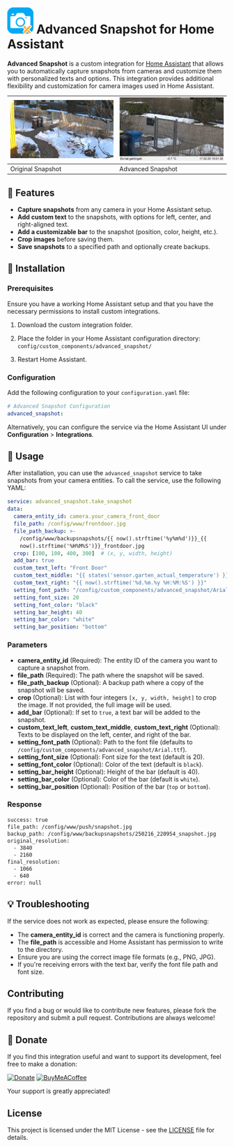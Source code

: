 # <img src="https://raw.githubusercontent.com/Phil7989/advanced_snapshot/refs/heads/main/images/icon.png" width="60"> Advanced Snapshot for Home Assistant

**Advanced Snapshot** is a custom integration for [Home Assistant](https://www.home-assistant.io/) that allows you to automatically capture snapshots from cameras and customize them with personalized texts and options. This integration provides additional flexibility and customization for camera images used in Home Assistant.

| <img src="https://github.com/Phil7989/advanced_snapshot/blob/main/custom_components/advanced_snapshot/images/original.jpg" alt="Original Snapshot" width="500"> | <img src="https://github.com/Phil7989/advanced_snapshot/blob/main/custom_components/advanced_snapshot/images/advancedsnapshot.jpg" alt="Advanced Snapshot" width="500"> |
|-----------------------------|-----------------------------|
| Original Snapshot           | Advanced Snapshot           |

## 🚀 Features

- **Capture snapshots** from any camera in your Home Assistant setup.
- **Add custom text** to the snapshots, with options for left, center, and right-aligned text.
- **Add a customizable bar** to the snapshot (position, color, height, etc.).
- **Crop images** before saving them.
- **Save snapshots** to a specified path and optionally create backups.

## 🔧 Installation

### Prerequisites

Ensure you have a working Home Assistant setup and that you have the necessary permissions to install custom integrations.

1. Download the custom integration folder.
2. Place the folder in your Home Assistant configuration directory:  
   `config/custom_components/advanced_snapshot/`

3. Restart Home Assistant.

### Configuration

Add the following configuration to your `configuration.yaml` file:

```yaml
# Advanced Snapshot Configuration
advanced_snapshot:
```

Alternatively, you can configure the service via the Home Assistant UI under **Configuration** > **Integrations**.

## 🔧 Usage

After installation, you can use the `advanced_snapshot` service to take snapshots from your camera entities. To call the service, use the following YAML:

```yaml
service: advanced_snapshot.take_snapshot
data:
  camera_entity_id: camera.your_camera_front_door
  file_path: /config/www/frontdoor.jpg
  file_path_backup: >-
    /config/www/backupsnapshots/{{ now().strftime('%y%m%d')}}_{{
    now().strftime('%H%M%S')}}_frontdoor.jpg
  crop: [100, 100, 400, 300]  # (x, y, width, height)
  add_bar: true
  custom_text_left: "Front Door"
  custom_text_middle: "{{ states('sensor.garten_actual_temperature') }} °C"
  custom_text_right: "{{ now().strftime('%d.%m.%y %H:%M:%S') }}"
  setting_font_path: "/config/custom_components/advanced_snapshot/Arial.ttf"
  setting_font_size: 20
  setting_font_color: "black"
  setting_bar_height: 40
  setting_bar_color: "white"
  setting_bar_position: "bottom"
```

### Parameters

- **camera_entity_id** (Required): The entity ID of the camera you want to capture a snapshot from.
- **file_path** (Required): The path where the snapshot will be saved.
- **file_path_backup** (Optional): A backup path where a copy of the snapshot will be saved.
- **crop** (Optional): List with four integers `[x, y, width, height]` to crop the image. If not provided, the full image will be used.
- **add_bar** (Optional): If set to `true`, a text bar will be added to the snapshot.
- **custom_text_left**, **custom_text_middle**, **custom_text_right** (Optional): Texts to be displayed on the left, center, and right of the bar.
- **setting_font_path** (Optional): Path to the font file (defaults to `/config/custom_components/advanced_snapshot/Arial.ttf`).
- **setting_font_size** (Optional): Font size for the text (default is 20).
- **setting_font_color** (Optional): Color of the text (default is `black`).
- **setting_bar_height** (Optional): Height of the bar (default is 40).
- **setting_bar_color** (Optional): Color of the bar (default is `white`).
- **setting_bar_position** (Optional): Position of the bar (`top` or `bottom`).

### Response

```
success: true
file_path: /config/www/push/snapshot.jpg
backup_path: /config/www/backupsnapshots/250216_220954_snapshot.jpg
original_resolution:
  - 3840
  - 2160
final_resolution:
  - 1066
  - 640
error: null
```

## 💡 Troubleshooting

If the service does not work as expected, please ensure the following:

- The **camera_entity_id** is correct and the camera is functioning properly.
- The **file_path** is accessible and Home Assistant has permission to write to the directory.
- Ensure you are using the correct image file formats (e.g., PNG, JPG).
- If you're receiving errors with the text bar, verify the font file path and font size.

## Contributing

If you find a bug or would like to contribute new features, please fork the repository and submit a pull request. Contributions are always welcome!

## 🙏 Donate

If you find this integration useful and want to support its development, feel free to make a donation:

[![Donate](https://img.shields.io/badge/Donate-PayPal-blue)](https://paypal.me/PhilippArnold89)
<a href='https://www.buymeacoffee.com/56xsp4m6sxy'><img src="https://cdn.buymeacoffee.com/buttons/v2/default-yellow.png" alt="BuyMeACoffee" style="width:80px; height:auto;"></a>

Your support is greatly appreciated!

## License

This project is licensed under the MIT License - see the [LICENSE](LICENSE) file for details.
